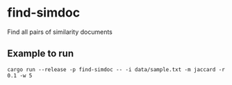 # find-simdoc

Find all pairs of similarity documents

## Example to run

```
cargo run --release -p find-simdoc -- -i data/sample.txt -m jaccard -r 0.1 -w 5
```